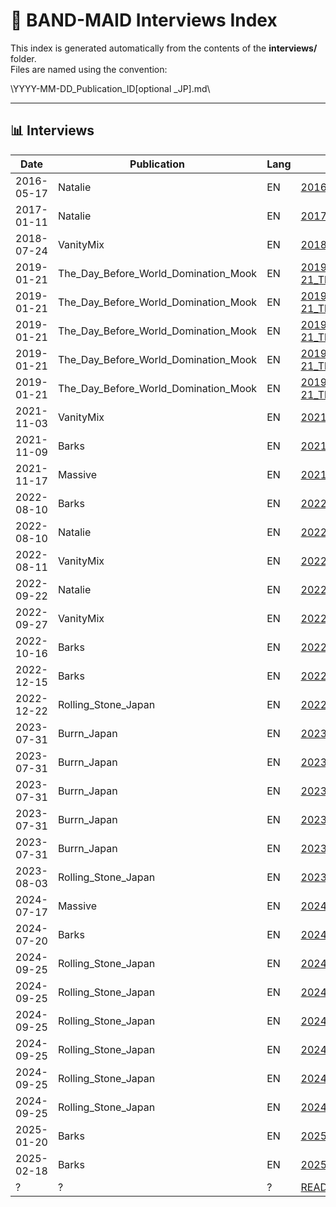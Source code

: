 ﻿# 📖 BAND-MAID Interviews Index

This index is generated automatically from the contents of the **interviews/** folder.  
Files are named using the convention:  

\YYYY-MM-DD_Publication_ID[optional _JP].md\  

---

## 📊 Interviews

| Date       | Publication | Lang | File |
|------------|-------------|------|------|
| 2016-05-17 | Natalie | EN | [2016-05-17_Natalie_90.md](2016-05-17_Natalie_90.md) |
| 2017-01-11 | Natalie | EN | [2017-01-11_Natalie_89.md](2017-01-11_Natalie_89.md) |
| 2018-07-24 | VanityMix | EN | [2018-07-24_VanityMix_84.md](2018-07-24_VanityMix_84.md) |
| 2019-01-21 | The_Day_Before_World_Domination_Mook | EN | [2019-01-21_The_Day_Before_World_Domination_Mook_750.md](2019-01-21_The_Day_Before_World_Domination_Mook_750.md) |
| 2019-01-21 | The_Day_Before_World_Domination_Mook | EN | [2019-01-21_The_Day_Before_World_Domination_Mook_751.md](2019-01-21_The_Day_Before_World_Domination_Mook_751.md) |
| 2019-01-21 | The_Day_Before_World_Domination_Mook | EN | [2019-01-21_The_Day_Before_World_Domination_Mook_752.md](2019-01-21_The_Day_Before_World_Domination_Mook_752.md) |
| 2019-01-21 | The_Day_Before_World_Domination_Mook | EN | [2019-01-21_The_Day_Before_World_Domination_Mook_753.md](2019-01-21_The_Day_Before_World_Domination_Mook_753.md) |
| 2019-01-21 | The_Day_Before_World_Domination_Mook | EN | [2019-01-21_The_Day_Before_World_Domination_Mook_754.md](2019-01-21_The_Day_Before_World_Domination_Mook_754.md) |
| 2021-11-03 | VanityMix | EN | [2021-11-03_VanityMix_88.md](2021-11-03_VanityMix_88.md) |
| 2021-11-09 | Barks | EN | [2021-11-09_Barks_91.md](2021-11-09_Barks_91.md) |
| 2021-11-17 | Massive | EN | [2021-11-17_Massive_83.md](2021-11-17_Massive_83.md) |
| 2022-08-10 | Barks | EN | [2022-08-10_Barks_80.md](2022-08-10_Barks_80.md) |
| 2022-08-10 | Natalie | EN | [2022-08-10_Natalie_81.md](2022-08-10_Natalie_81.md) |
| 2022-08-11 | VanityMix | EN | [2022-08-11_VanityMix_79.md](2022-08-11_VanityMix_79.md) |
| 2022-09-22 | Natalie | EN | [2022-09-22_Natalie_37.md](2022-09-22_Natalie_37.md) |
| 2022-09-27 | VanityMix | EN | [2022-09-27_VanityMix_74.md](2022-09-27_VanityMix_74.md) |
| 2022-10-16 | Barks | EN | [2022-10-16_Barks_70.md](2022-10-16_Barks_70.md) |
| 2022-12-15 | Barks | EN | [2022-12-15_Barks_67.md](2022-12-15_Barks_67.md) |
| 2022-12-22 | Rolling_Stone_Japan | EN | [2022-12-22_Rolling_Stone_Japan_63.md](2022-12-22_Rolling_Stone_Japan_63.md) |
| 2023-07-31 | Burrn_Japan | EN | [2023-07-31_Burrn_Japan_39.md](2023-07-31_Burrn_Japan_39.md) |
| 2023-07-31 | Burrn_Japan | EN | [2023-07-31_Burrn_Japan_40.md](2023-07-31_Burrn_Japan_40.md) |
| 2023-07-31 | Burrn_Japan | EN | [2023-07-31_Burrn_Japan_45.md](2023-07-31_Burrn_Japan_45.md) |
| 2023-07-31 | Burrn_Japan | EN | [2023-07-31_Burrn_Japan_46.md](2023-07-31_Burrn_Japan_46.md) |
| 2023-07-31 | Burrn_Japan | EN | [2023-07-31_Burrn_Japan_47.md](2023-07-31_Burrn_Japan_47.md) |
| 2023-08-03 | Rolling_Stone_Japan | EN | [2023-08-03_Rolling_Stone_Japan_51.md](2023-08-03_Rolling_Stone_Japan_51.md) |
| 2024-07-17 | Massive | EN | [2024-07-17_Massive_20.md](2024-07-17_Massive_20.md) |
| 2024-07-20 | Barks | EN | [2024-07-20_Barks_18.md](2024-07-20_Barks_18.md) |
| 2024-09-25 | Rolling_Stone_Japan | EN | [2024-09-25_Rolling_Stone_Japan_10.md](2024-09-25_Rolling_Stone_Japan_10.md) |
| 2024-09-25 | Rolling_Stone_Japan | EN | [2024-09-25_Rolling_Stone_Japan_11.md](2024-09-25_Rolling_Stone_Japan_11.md) |
| 2024-09-25 | Rolling_Stone_Japan | EN | [2024-09-25_Rolling_Stone_Japan_12.md](2024-09-25_Rolling_Stone_Japan_12.md) |
| 2024-09-25 | Rolling_Stone_Japan | EN | [2024-09-25_Rolling_Stone_Japan_13.md](2024-09-25_Rolling_Stone_Japan_13.md) |
| 2024-09-25 | Rolling_Stone_Japan | EN | [2024-09-25_Rolling_Stone_Japan_16.md](2024-09-25_Rolling_Stone_Japan_16.md) |
| 2024-09-25 | Rolling_Stone_Japan | EN | [2024-09-25_Rolling_Stone_Japan_9.md](2024-09-25_Rolling_Stone_Japan_9.md) |
| 2025-01-20 | Barks | EN | [2025-01-20_Barks_3.md](2025-01-20_Barks_3.md) |
| 2025-02-18 | Barks | EN | [2025-02-18_Barks_1.md](2025-02-18_Barks_1.md) |
| ? | ? | ? | [README.md](README.md) |
